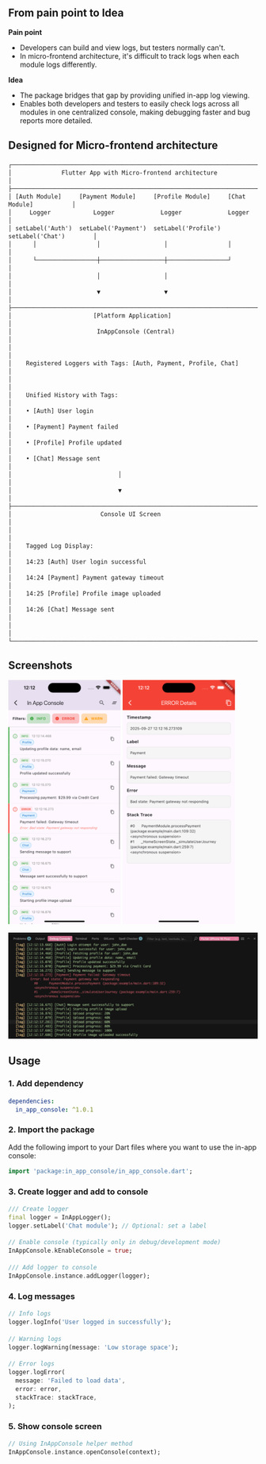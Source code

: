 ## From pain point  to Idea

**Pain point**
- Developers can build and view logs, but testers normally can't.
- In micro-frontend architecture, it's difficult to track logs when each module logs differently.

**Idea**
- The package bridges that gap by providing unified in-app log viewing.
- Enables both developers and testers to easily check logs across all modules in one centralized console, making debugging faster and bug reports more detailed.

## Designed for Micro-frontend architecture
```
┌─────────────────────────────────────────────────────────────────────────────────────┐
│              Flutter App with Micro-frontend architecture                           │
├─────────────────────────────────────────────────────────────────────────────────────┤
│ [Auth Module]     [Payment Module]     [Profile Module]     [Chat Module]           │
│     Logger            Logger             Logger             Logger                  │
│ setLabel('Auth')  setLabel('Payment')  setLabel('Profile')  setLabel('Chat')        │
│      │                 │                  │                 │                      │
│      └─────────────────┼──────────────────┼─────────────────┘                      │
│                        │                  │                                        │
│                        ▼                  ▼                                        │
├─────────────────────────────────────────────────────────────────────────────────────┤
│                       [Platform Application]                                       │
│                        InAppConsole (Central)                                      │
│                                                                                     │
│    Registered Loggers with Tags: [Auth, Payment, Profile, Chat]                    │
│                                                                                     │
│    Unified History with Tags:                                                      │
│    • [Auth] User login                                                             │
│    • [Payment] Payment failed                                                      │
│    • [Profile] Profile updated                                                     │
│    • [Chat] Message sent                                                           │
│                              │                                                     │
│                              ▼                                                     │
├─────────────────────────────────────────────────────────────────────────────────────┤
│                         Console UI Screen                                          │
│                                                                                     │
│    Tagged Log Display:                                                             │
│    14:23 [Auth] User login successful                                              │
│    14:24 [Payment] Payment gateway timeout                                         │
│    14:25 [Profile] Profile image uploaded                                          │
│    14:26 [Chat] Message sent                                                       │
│                                                                                     │
└─────────────────────────────────────────────────────────────────────────────────────┘
```

## Screenshots

<img src="https://github.com/mduccc/in_app_console/blob/1.0.1/screenshots/list.png?raw=true)" alt="Log List" width="45%"/> <img src="https://github.com/mduccc/in_app_console/blob/1.0.1/screenshots/detail.png?raw=true)" alt="Log Detail" width="45%"/>

<img src="https://github.com/mduccc/in_app_console/blob/1.0.1/screenshots/console.png?raw=true)" alt="Log List"/>

## Usage

### 1. Add dependency
```yaml
dependencies:
  in_app_console: ^1.0.1
```

### 2. Import the package
Add the following import to your Dart files where you want to use the in-app console:

```dart
import 'package:in_app_console/in_app_console.dart';
```

### 3. Create logger and add to console
```dart
/// Create logger
final logger = InAppLogger();
logger.setLabel('Chat module'); // Optional: set a label

// Enable console (typically only in debug/development mode)
InAppConsole.kEnableConsole = true;

/// Add logger to console
InAppConsole.instance.addLogger(logger);
```

### 4. Log messages
```dart
// Info logs
logger.logInfo('User logged in successfully');

// Warning logs
logger.logWarning(message: 'Low storage space');

// Error logs
logger.logError(
  message: 'Failed to load data',
  error: error,
  stackTrace: stackTrace,
);
```

### 5. Show console screen
```dart
// Using InAppConsole helper method
InAppConsole.instance.openConsole(context);
```
